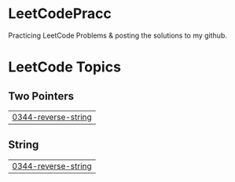 # LeetCodePracc
Practicing LeetCode Problems &amp; posting the solutions to my github. 


<!---LeetCode Topics Start-->
# LeetCode Topics
## Two Pointers
|  |
| ------- |
| [0344-reverse-string](https://github.com/tbatb/LeetCodePracc/tree/master/0344-reverse-string) |
## String
|  |
| ------- |
| [0344-reverse-string](https://github.com/tbatb/LeetCodePracc/tree/master/0344-reverse-string) |
<!---LeetCode Topics End-->
